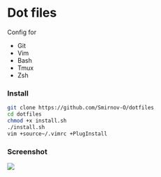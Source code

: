 # Dot files

Config for

- Git
- Vim
- Bash
- Tmux
- Zsh

### Install

~~~bash
git clone https://github.com/Smirnov-O/dotfiles
cd dotfiles
chmod +x install.sh
./install.sh
vim +source~/.vimrc +PlugInstall
~~~

### Screenshot

![](https://i.imgur.com/D47eTO9.png)
